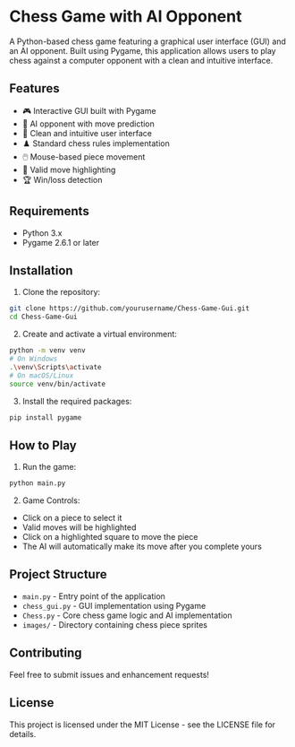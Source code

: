 # Chess Game with AI Opponent

A Python-based chess game featuring a graphical user interface (GUI) and an AI opponent. Built using Pygame, this application allows users to play chess against a computer opponent with a clean and intuitive interface.

## Features

- 🎮 Interactive GUI built with Pygame
- 🤖 AI opponent with move prediction
- 🎨 Clean and intuitive user interface
- ♟️ Standard chess rules implementation
- 🖱️ Mouse-based piece movement
- 🎯 Valid move highlighting
- 🏆 Win/loss detection

## Requirements

- Python 3.x
- Pygame 2.6.1 or later

## Installation

1. Clone the repository:
```bash
git clone https://github.com/yourusername/Chess-Game-Gui.git
cd Chess-Game-Gui
```

2. Create and activate a virtual environment:
```bash
python -m venv venv
# On Windows
.\venv\Scripts\activate
# On macOS/Linux
source venv/bin/activate
```

3. Install the required packages:
```bash
pip install pygame
```

## How to Play

1. Run the game:
```bash
python main.py
```

2. Game Controls:
- Click on a piece to select it
- Valid moves will be highlighted
- Click on a highlighted square to move the piece
- The AI will automatically make its move after you complete yours

## Project Structure

- `main.py` - Entry point of the application
- `chess_gui.py` - GUI implementation using Pygame
- `Chess.py` - Core chess game logic and AI implementation
- `images/` - Directory containing chess piece sprites

## Contributing

Feel free to submit issues and enhancement requests!

## License

This project is licensed under the MIT License - see the LICENSE file for details.
